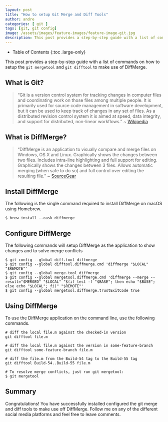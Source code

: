 ```yaml
---
layout: post
title: "How to setup Git Merge and Diff Tools"
author: andre
categories: [ git ]
tags: [git, git config]
image: /assets/images/feature-images/feature-image-git.jpg
description: This post provides a step-by-step guide with a list of commands on how to setup the git mergetool and git difftool to make use of DiffMerge.
---
```


- Table of Contents
{:toc .large-only}

This post provides a step-by-step guide with a list of commands on how to setup the `git mergetool` and `git difftool` to make use of DiffMerge. 

## What is Git?
> “Git is a version control system for tracking changes in computer files and coordinating work on those files among multiple people. It is primarily used for source code management in software development, but it can be used to keep track of changes in any set of files. As a distributed revision control system it is aimed at speed, data integrity, and support for distributed, non-linear workflows.” ~ [Wikipedia][1]

## What is DiffMerge?
> “DiffMerge is an application to visually compare and merge files on Windows, OS X and Linux. Graphically shows the changes between two files. Includes intra-line highlighting and full support for editing. Graphically shows the changes between 3 files. Allows automatic merging (when safe to do so) and full control over editing the resulting file.” ~ [SourceGear][2]

## Install DiffMerge
The following is the single command required to install DiffMerge on macOS using Homebrew.
```shell
$ brew install --cask diffmerge
```

## Configure DiffMerge
The following commands will setup DiffMerge as the application to show changes and to solve merge conflicts
```shell
$ git config --global diff.tool diffmerge
$ git config --global difftool.diffmerge.cmd 'diffmerge "$LOCAL" "$REMOTE"'
$ git config --global merge.tool diffmerge
$ git config --global mergetool.diffmerge.cmd 'diffmerge --merge --result="$MERGED" "$LOCAL" "$(if test -f "$BASE"; then echo "$BASE"; else echo "$LOCAL"; fi)" "$REMOTE"'
$ git config --global mergetool.diffmerge.trustExitCode true
```

## Using DiffMerge
To use the DiffMerge application on the command line, use the following commands.
```shell
# diff the local file.m against the checked-in version
git difftool file.m

# diff the local file.m against the version in some-feature-branch
git difftool some-feature-branch file.m

# diff the file.m from the Build-54 tag to the Build-55 tag
git difftool Build-54..Build-55 file.m

# To resolve merge conflicts, just run git mergetool:
$ git mergetool
```

## Summary
Congratulations! You have successfully installed configured the git merge and diff tools to make use off DiffMerge. Follow me on any of the different social media platforms and feel free to leave comments.

[1]:https://en.wikipedia.org/wiki/Git
[2]:http://www.sourcegear.com/diffmerge/index.html